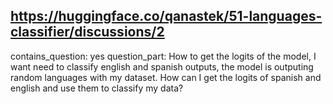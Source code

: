 ## https://huggingface.co/qanastek/51-languages-classifier/discussions/2

contains_question: yes
question_part: How to get the logits of the model, I want need to classify english and spanish outputs, the model is outputing random languages with my dataset. How can I get the logits of spanish and english and use them to classify my data?